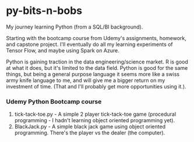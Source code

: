 # py-bits-n-bobs
My journey learning Python (from a SQL/BI background).


Starting with the bootcamp course from Udemy's assignments, homework, and capstone project. I'll eventually do all my learning experiments of Tensor Flow, and maybe using Spark on Azure.

Python is gaining traction in the data engineering/science market. R is good at what it does, but it's limited to the data field. Python is good for the same things, but being a general purpose language it seems more like a swiss army knife language to me, and will give me a bigger return on my investment of time. (That and I'll probably get more opportunities using it.).


### Udemy Python Bootcamp course
1. tick-tack-toe.py - A simple 2 player tick-tack-toe game (procedural programming - I hadn't learning object oriented programming yet).
2. BlackJack.py - A simple black jack game using object oriented programming. There's the player vs the dealer (the computer). 


